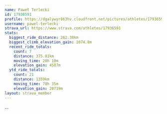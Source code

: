 ```yaml
---
name: Paweł Terlecki
id: 17936591
profile: https://dgalywyr863hv.cloudfront.net/pictures/athletes/17936591/5577025/4/large.jpg
username: pawel-terlecki
strava_url: https://www.strava.com/athletes/17936591
stats:
  biggest_ride_distance: 262.38km
  biggest_climb_elevation_gain: 1074.8m
  recent_ride_totals:
    count: 7
    distance: 375.81km
    moving_time: 20h 10m
    elevation_gain: 4587m
  ytd_ride_totals:
    count: 21
    distance: 1359km
    moving_time: 78h 35m
    elevation_gain: 20719m
layout: strava_member
--- 
```

...
